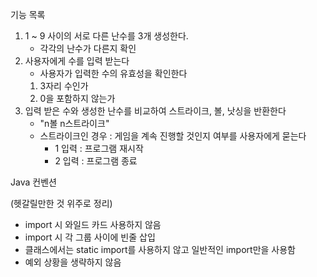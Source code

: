 기능 목록 
1. 1 ~ 9 사이의 서로 다른 난수를 3개 생성한다.
   * 각각의 난수가 다른지 확인
2. 사용자에게 수를 입력 받는다
   * 사용자가 입력한 수의 유효성을 확인한다 
   1. 3자리 수인가
   2. 0을 포함하지 않는가
3. 입력 받은 수와 생성한 난수를 비교하여 스트라이크, 볼, 낫싱을 반환한다
   -  "n볼 n스트라이크"
   - 스트라이크인 경우 : 게임을 계속 진행할 것인지 여부를 사용자에게 묻는다
       * 1 입력 : 프로그램 재시작
       * 2 입력 : 프로그램 종료 


Java 컨벤션

(헷갈릴만한 것 위주로 정리)
- import 시 와일드 카드 사용하지 않음 
- import 시  각 그룹 사이에 빈줄 삽입 
- 클래스에서는 static import를 사용하지 않고 일반적인 import만을 사용함 
- 예외 상황을 생략하지 않음 